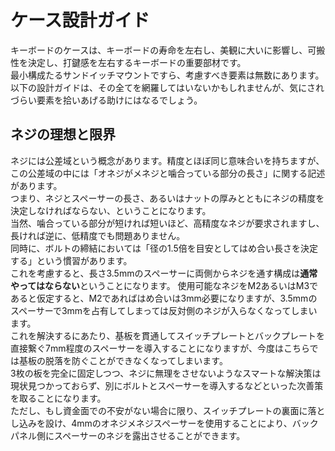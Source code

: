 # ケース設計ガイド
キーボードのケースは、キーボードの寿命を左右し、美観に大いに影響し、可搬性を決定し、打鍵感を左右するキーボードの重要部材です。  
最小構成たるサンドイッチマウントですら、考慮すべき要素は無数にあります。  
以下の設計ガイドは、その全てを網羅してはいないかもしれませんが、気にされづらい要素を拾いあげる助けにはなるでしょう。

## ネジの理想と限界
ネジには公差域という概念があります。精度とほぼ同じ意味合いを持ちますが、この公差域の中には「オネジがメネジと噛合っている部分の長さ」に関する記述があります。  
つまり、ネジとスペーサーの長さ、あるいはナットの厚みとともにネジの精度を決定しなければならない、ということになります。  
当然、噛合っている部分が短ければ短いほど、高精度なネジが要求されますし、長ければ逆に、低精度でも問題ありません。  
同時に、ボルトの締結においては「径の1.5倍を目安としてはめ合い長さを決定する」という慣習があります。  
これを考慮すると、長さ3.5mmのスペーサーに両側からネジを通す構成は**通常やってはならない**ということになります。
使用可能なネジをM2あるいはM3であると仮定すると、M2であればはめ合いは3mm必要になりますが、3.5mmのスペーサーで3mmを占有してしまっては反対側のネジが入らなくなってしまいます。  
これを解決するにあたり、基板を貫通してスイッチプレートとバックプレートを直接繋ぐ7mm程度のスペーサーを導入することになりますが、今度はこちらでは基板の脱落を防ぐことができなくなってしまいます。  
3枚の板を完全に固定しつつ、ネジに無理をさせないようなスマートな解決策は現状見つかっておらず、別にボルトとスペーサーを導入するなどといった次善策を取ることになります。  
ただし、もし資金面での不安がない場合に限り、スイッチプレートの裏面に落とし込みを設け、4mmのオネジメネジスペーサーを使用することにより、バックパネル側にスペーサーのネジを露出させることができます。  
